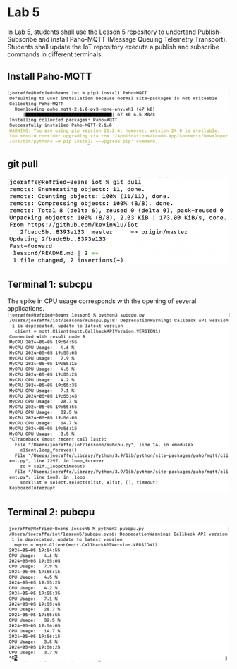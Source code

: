 # Lab 5

In Lab 5, students shall use the Lesson 5 repository to undertand Publish-Subscribe and install Paho-MQTT (Message Queuing Telemetry Transport).  Students shall update the IoT repository execute a publish and subscribe commands in different terminals.

## Install Paho-MQTT
![install](https://github.com/jlake503/Design6/blob/main/Lab5/Images/install.png)

## git pull
![git pull](https://github.com/jlake503/Design6/blob/main/Lab5/Images/git%20pull.png)

## Terminal 1: subcpu
The spike in CPU usage corresponds with the opening of several applications.
![subcpu](https://github.com/jlake503/Design6/blob/main/Lab5/Images/subcpu.png)

## Terminal 2: pubcpu
![pubcpu](https://github.com/jlake503/Design6/blob/main/Lab5/Images/pubcpu.png)
